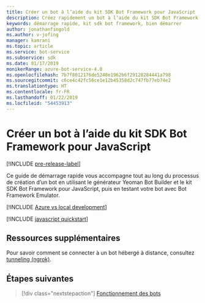 ```yaml
---
title: Créer un bot à l’aide du kit SDK Bot Framework pour JavaScript | Microsoft Docs
description: Créez rapidement un bot à l’aide du kit SDK Bot Framework pour JavaScript.
keywords: démarrage rapide, kit sdk bot framework, bien démarrer
author: jonathanfingold
ms.author: v-jofing
manager: kamrani
ms.topic: article
ms.service: bot-service
ms.subservice: sdk
ms.date: 01/17/2019
monikerRange: azure-bot-service-4.0
ms.openlocfilehash: 7b7f8012176de5248e1962b6f29128284441a798
ms.sourcegitcommit: c6ce4c42fc56ce1e12b45358d2c747fb77eb74e2
ms.translationtype: HT
ms.contentlocale: fr-FR
ms.lasthandoff: 01/22/2019
ms.locfileid: "54453913"
---
```

# <a name="create-a-bot-with-the-bot-framework-sdk-for-javascript"></a>Créer un bot à l’aide du kit SDK Bot Framework pour JavaScript

[!INCLUDE [pre-release-label](../includes/pre-release-label.md)]

Ce guide de démarrage rapide vous accompagne tout au long du processus de création d’un bot en utilisant le générateur Yeoman Bot Builder et le kit SDK Bot Framework pour JavaScript, puis en testant votre bot avec Bot Framework Emulator.

[!INCLUDE [Azure vs local development](~/includes/snippet-quickstart-paths.md)]

[!INCLUDE [javascript quickstart](~/includes/quickstart-javascript.md)]

## <a name="additional-resources"></a>Ressources supplémentaires

Pour savoir comment se connecter à un bot hébergé à distance, consultez [tunneling (ngrok)](https://github.com/Microsoft/BotFramework-Emulator/wiki/Tunneling-(ngrok)).

## <a name="next-steps"></a>Étapes suivantes

> [!div class="nextstepaction"]
> [Fonctionnement des bots](../v4sdk/bot-builder-basics.md)
